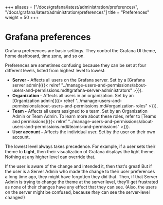 +++
aliases = ["/docs/grafana/latest/administration/preferences/", "/docs/grafana/latest/administration/preferences"]
title = "Preferences"
weight = 50
+++

# Grafana preferences

Grafana preferences are basic settings. They control the Grafana UI theme, home dashboard, time zone, and so on.

Preferences are sometimes confusing because they can be set at four different levels, listed from highest level to lowest:

- **Server -** Affects all users on the Grafana server. Set by a [Grafana server admin]({{< relref "../manage-users-and-permissions/about-users-and-permissions.md#grafana-server-administrators" >}}).
- **Organization -** Affects all users in an organization. Set by an [Organization admin]({{< relref "../manage-users-and-permissions/about-users-and-permissions.md#organization-roles" >}}).
- **Team -** Affects all users assigned to a team. Set by an Organization Admin or Team Admin. To learn more about these roles, refer to [Teams and permissions]({{< relref "../manage-users-and-permissions/about-users-and-permissions.md#teams-and-permissions" >}}).
- **User account -** Affects the individual user. Set by the user on their own account.

The lowest level always takes precedence. For example, if a user sets their theme to **Light**, then their visualization of Grafana displays the light theme. Nothing at any higher level can override that.

If the user is aware of the change and intended it, then that's great! But if the user is a Server Admin who made the change to their user preferences a long time ago, they might have forgotten they did that. Then, if that Server Admin is trying to change the theme at the server level, they'll get frustrated as none of their changes have any effect that they can see. (Also, the users on the server might be confused, because _they_ can see the server-level changes!)
